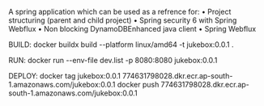 A spring application which can be used as a refrence for:
• Project structuring (parent and child project)
• Spring security 6 with Spring Webflux
• Non blocking DynamoDBEnhanced java client
• Spring Webflux

BUILD:
docker buildx build --platform linux/amd64 -t jukebox:0.0.1 .

RUN:
docker run --env-file dev.list -p 8080:8080 jukebox:0.0.1

DEPLOY:
docker tag jukebox:0.0.1 774631798028.dkr.ecr.ap-south-1.amazonaws.com/jukebox:0.0.1
docker push 774631798028.dkr.ecr.ap-south-1.amazonaws.com/jukebox:0.0.1

